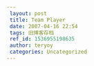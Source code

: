 ```yaml
---
 layout: post
 title: Team Player
 date: 2007-04-16 22:54
 tags: 旧博客存档
 ref_id: 1536955198635
 author: teryoy
 categories: Uncategorized
---
```

